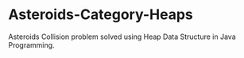 # Asteroids-Category-Heaps
Asteroids Collision problem solved using Heap Data Structure in Java Programming.
